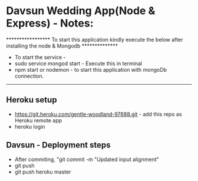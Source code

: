 # Davsun Wedding App(Node & Express) - Notes: #

***************** To start this application kindly execute the below after installing the node & Mongodb **************
* To start the service - 
* sudo service mongod start - Execute this in terminal
* npm start or nodemon - to start this application with mongoDb connection.

************************************************************************************************************************

## Heroku setup ##

 * https://git.heroku.com/gentle-woodland-97688.git - add this repo as Heroku remote app
 * heroku login

## Davsun - Deployment steps ##

* After commiting, "git commit -m "Updated input alignment"
* git push
* git push heroku master